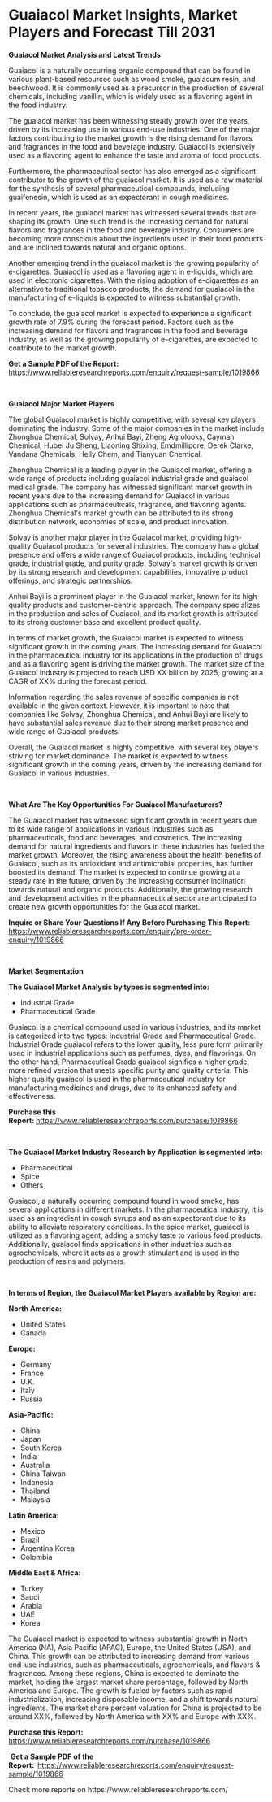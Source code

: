 <p><h1>Guaiacol Market Insights, Market Players and Forecast Till 2031</h1></p><p><strong>Guaiacol Market Analysis and Latest Trends</strong></p>
<p><p>Guaiacol is a naturally occurring organic compound that can be found in various plant-based resources such as wood smoke, guaiacum resin, and beechwood. It is commonly used as a precursor in the production of several chemicals, including vanillin, which is widely used as a flavoring agent in the food industry.</p><p>The guaiacol market has been witnessing steady growth over the years, driven by its increasing use in various end-use industries. One of the major factors contributing to the market growth is the rising demand for flavors and fragrances in the food and beverage industry. Guaiacol is extensively used as a flavoring agent to enhance the taste and aroma of food products.</p><p>Furthermore, the pharmaceutical sector has also emerged as a significant contributor to the growth of the guaiacol market. It is used as a raw material for the synthesis of several pharmaceutical compounds, including guaifenesin, which is used as an expectorant in cough medicines.</p><p>In recent years, the guaiacol market has witnessed several trends that are shaping its growth. One such trend is the increasing demand for natural flavors and fragrances in the food and beverage industry. Consumers are becoming more conscious about the ingredients used in their food products and are inclined towards natural and organic options.</p><p>Another emerging trend in the guaiacol market is the growing popularity of e-cigarettes. Guaiacol is used as a flavoring agent in e-liquids, which are used in electronic cigarettes. With the rising adoption of e-cigarettes as an alternative to traditional tobacco products, the demand for guaiacol in the manufacturing of e-liquids is expected to witness substantial growth.</p><p>To conclude, the guaiacol market is expected to experience a significant growth rate of 7.9% during the forecast period. Factors such as the increasing demand for flavors and fragrances in the food and beverage industry, as well as the growing popularity of e-cigarettes, are expected to contribute to the market growth.</p></p>
<p><strong>Get a Sample PDF of the Report:&nbsp;</strong> <a href="https://www.reliableresearchreports.com/enquiry/request-sample/1019866">https://www.reliableresearchreports.com/enquiry/request-sample/1019866</a></p>
<p>&nbsp;</p>
<p><strong>Guaiacol Major Market Players</strong></p>
<p><p>The global Guaiacol market is highly competitive, with several key players dominating the industry. Some of the major companies in the market include Zhonghua Chemical, Solvay, Anhui Bayi, Zheng Agrolooks, Cayman Chemical, Hubei Ju Sheng, Liaoning Shixing, Emdmillipore, Derek Clarke, Vandana Chemicals, Helly Chem, and Tianyuan Chemical.</p><p>Zhonghua Chemical is a leading player in the Guaiacol market, offering a wide range of products including guaiacol industrial grade and guaiacol medical grade. The company has witnessed significant market growth in recent years due to the increasing demand for Guaiacol in various applications such as pharmaceuticals, fragrance, and flavoring agents. Zhonghua Chemical's market growth can be attributed to its strong distribution network, economies of scale, and product innovation.</p><p>Solvay is another major player in the Guaiacol market, providing high-quality Guaiacol products for several industries. The company has a global presence and offers a wide range of Guaiacol products, including technical grade, industrial grade, and purity grade. Solvay's market growth is driven by its strong research and development capabilities, innovative product offerings, and strategic partnerships.</p><p>Anhui Bayi is a prominent player in the Guaiacol market, known for its high-quality products and customer-centric approach. The company specializes in the production and sales of Guaiacol, and its market growth is attributed to its strong customer base and excellent product quality.</p><p>In terms of market growth, the Guaiacol market is expected to witness significant growth in the coming years. The increasing demand for Guaiacol in the pharmaceutical industry for its applications in the production of drugs and as a flavoring agent is driving the market growth. The market size of the Guaiacol industry is projected to reach USD XX billion by 2025, growing at a CAGR of XX% during the forecast period.</p><p>Information regarding the sales revenue of specific companies is not available in the given context. However, it is important to note that companies like Solvay, Zhonghua Chemical, and Anhui Bayi are likely to have substantial sales revenue due to their strong market presence and wide range of Guaiacol products.</p><p>Overall, the Guaiacol market is highly competitive, with several key players striving for market dominance. The market is expected to witness significant growth in the coming years, driven by the increasing demand for Guaiacol in various industries.</p></p>
<p>&nbsp;</p>
<p><strong>What Are The Key Opportunities For Guaiacol Manufacturers?</strong></p>
<p><p>The Guaiacol market has witnessed significant growth in recent years due to its wide range of applications in various industries such as pharmaceuticals, food and beverages, and cosmetics. The increasing demand for natural ingredients and flavors in these industries has fueled the market growth. Moreover, the rising awareness about the health benefits of Guaiacol, such as its antioxidant and antimicrobial properties, has further boosted its demand. The market is expected to continue growing at a steady rate in the future, driven by the increasing consumer inclination towards natural and organic products. Additionally, the growing research and development activities in the pharmaceutical sector are anticipated to create new growth opportunities for the Guaiacol market.</p></p>
<p><strong>Inquire or Share Your Questions If Any Before Purchasing This Report:</strong> <a href="https://www.reliableresearchreports.com/enquiry/pre-order-enquiry/1019866">https://www.reliableresearchreports.com/enquiry/pre-order-enquiry/1019866</a></p>
<p>&nbsp;</p>
<p><strong>Market Segmentation</strong></p>
<p><strong>The Guaiacol Market Analysis by types is segmented into:</strong></p>
<p><ul><li>Industrial Grade</li><li>Pharmaceutical Grade</li></ul></p>
<p><p>Guaiacol is a chemical compound used in various industries, and its market is categorized into two types: Industrial Grade and Pharmaceutical Grade. Industrial Grade guaiacol refers to the lower quality, less pure form primarily used in industrial applications such as perfumes, dyes, and flavorings. On the other hand, Pharmaceutical Grade guaiacol signifies a higher grade, more refined version that meets specific purity and quality criteria. This higher quality guaiacol is used in the pharmaceutical industry for manufacturing medicines and drugs, due to its enhanced safety and effectiveness.</p></p>
<p><strong>Purchase this Report:&nbsp;</strong><a href="https://www.reliableresearchreports.com/purchase/1019866">https://www.reliableresearchreports.com/purchase/1019866</a></p>
<p>&nbsp;</p>
<p><strong>The Guaiacol Market Industry Research by Application is segmented into:</strong></p>
<p><ul><li>Pharmaceutical</li><li>Spice</li><li>Others</li></ul></p>
<p><p>Guaiacol, a naturally occurring compound found in wood smoke, has several applications in different markets. In the pharmaceutical industry, it is used as an ingredient in cough syrups and as an expectorant due to its ability to alleviate respiratory conditions. In the spice market, guaiacol is utilized as a flavoring agent, adding a smoky taste to various food products. Additionally, guaiacol finds applications in other industries such as agrochemicals, where it acts as a growth stimulant and is used in the production of resins and polymers.</p></p>
<p>&nbsp;</p>
<p><strong>In terms of Region, the Guaiacol Market Players available by Region are:</strong></p>
<p>
    <p> <strong> North America: </strong>
        <ul>
            <li>United States</li>
            <li>Canada</li>
        </ul>
        </p> 
    <p> <strong> Europe: </strong>
        <ul>
            <li>Germany</li>
            <li>France</li>
            <li>U.K.</li>
            <li>Italy</li>
            <li>Russia</li>
        </ul>
        </p> 
    <p> <strong> Asia-Pacific: </strong>
        <ul>
            <li>China</li>
            <li>Japan</li>
            <li>South Korea</li>
            <li>India</li>
            <li>Australia</li>
            <li>China Taiwan</li>
            <li>Indonesia</li>
            <li>Thailand</li>
            <li>Malaysia</li>
        </ul>
        </p> 
    <p> <strong> Latin America: </strong>
        <ul>
            <li>Mexico</li>
            <li>Brazil</li>
            <li>Argentina Korea</li>
            <li>Colombia</li>
        </ul>
        </p> 
    <p> <strong> Middle East & Africa: </strong>
        <ul>
            <li>Turkey</li>
            <li>Saudi</li>
            <li>Arabia</li>
            <li>UAE</li>
            <li>Korea</li>
        </ul>
    </p>
    </p>
<p><p>The Guaiacol market is expected to witness substantial growth in North America (NA), Asia Pacific (APAC), Europe, the United States (USA), and China. This growth can be attributed to increasing demand from various end-use industries, such as pharmaceuticals, agrochemicals, and flavors & fragrances. Among these regions, China is expected to dominate the market, holding the largest market share percentage, followed by North America and Europe. The growth is fueled by factors such as rapid industrialization, increasing disposable income, and a shift towards natural ingredients. The market share percent valuation for China is projected to be around XX%, followed by North America with XX% and Europe with XX%.</p></p>
<p><strong>Purchase this Report: </strong><a href="https://www.reliableresearchreports.com/purchase/1019866">https://www.reliableresearchreports.com/purchase/1019866</a></p>
<p>&nbsp;<strong>Get a Sample PDF of the Report:&nbsp;&nbsp;</strong><a href="https://www.reliableresearchreports.com/enquiry/request-sample/1019866">https://www.reliableresearchreports.com/enquiry/request-sample/1019866</a></p>
<p><strong></strong></p>
<p>Check more reports on https://www.reliableresearchreports.com/</p>